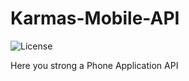 # Karmas-Mobile-API
![License](https://img.shields.io/badge/license-Proprietary-red)

Here you strong a Phone Application API
